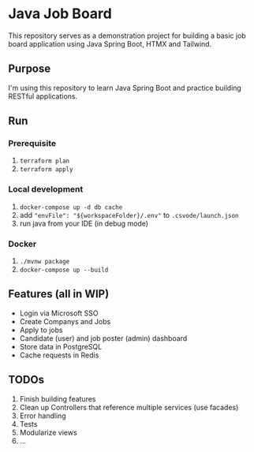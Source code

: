 # Java Job Board

This repository serves as a demonstration project for building a basic job board application using Java Spring Boot, HTMX and Tailwind.

## Purpose

I'm using this repository to learn Java Spring Boot and practice building RESTful applications.

## Run

### Prerequisite

1. `terraform plan`
1. `terraform apply`

### Local development

1. `docker-compose up -d db cache`
1. add `"envFile": "${workspaceFolder}/.env"` to `.csvode/launch.json`
1. run java from your IDE (in debug mode)

### Docker

1. `./mvnw package`
1. `docker-compose up --build`

## Features (all in WIP)

- Login via Microsoft SSO
- Create Companys and Jobs
- Apply to jobs
- Candidate (user) and job poster (admin) dashboard
- Store data in PostgreSQL
- Cache requests in Redis

## TODOs

1. Finish building features
1. Clean up Controllers that reference multiple services (use facades)
1. Error handling
1. Tests
1. Modularize views
1. ...
